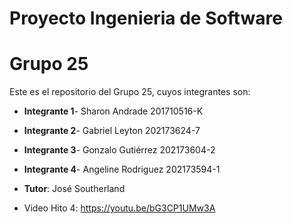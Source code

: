 # Proyecto Ingenieria de Software

# Grupo 25
Este es el repositorio del Grupo 25, cuyos integrantes son:
* **Integrante 1**- Sharon Andrade 201710516-K
* **Integrante 2**- Gabriel Leyton 202173624-7
* **Integrante 3**- Gonzalo Gutiérrez  202173604-2
* **Integrante 4**- Angeline Rodriguez  202173594-1

* **Tutor**: José Southerland

* Video Hito 4:
https://youtu.be/bG3CP1UMw3A
